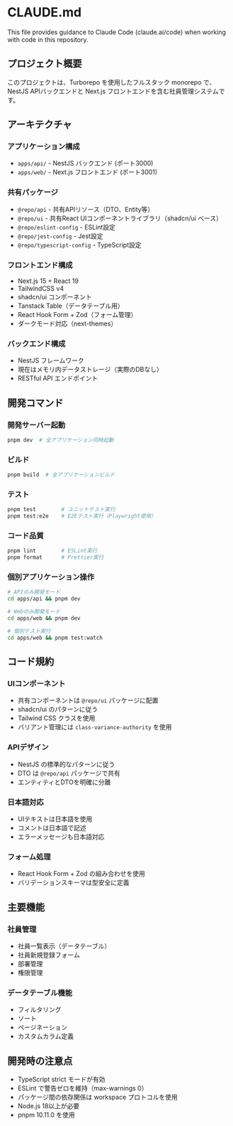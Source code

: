 # CLAUDE.md

This file provides guidance to Claude Code (claude.ai/code) when working with code in this repository.

## プロジェクト概要

このプロジェクトは、Turborepo を使用したフルスタック monorepo で、NestJS APIバックエンドと Next.js フロントエンドを含む社員管理システムです。

## アーキテクチャ

### アプリケーション構成

- `apps/api/` - NestJS バックエンド (ポート3000)
- `apps/web/` - Next.js フロントエンド (ポート3001)

### 共有パッケージ

- `@repo/api` - 共有APIリソース（DTO、Entity等）
- `@repo/ui` - 共有React UIコンポーネントライブラリ（shadcn/ui ベース）
- `@repo/eslint-config` - ESLint設定
- `@repo/jest-config` - Jest設定
- `@repo/typescript-config` - TypeScript設定

### フロントエンド構成

- Next.js 15 + React 19
- TailwindCSS v4
- shadcn/ui コンポーネント
- Tanstack Table（データテーブル用）
- React Hook Form + Zod（フォーム管理）
- ダークモード対応（next-themes）

### バックエンド構成

- NestJS フレームワーク
- 現在はメモリ内データストレージ（実際のDBなし）
- RESTful API エンドポイント

## 開発コマンド

### 開発サーバー起動

```bash
pnpm dev  # 全アプリケーション同時起動
```

### ビルド

```bash
pnpm build  # 全アプリケーションビルド
```

### テスト

```bash
pnpm test        # ユニットテスト実行
pnpm test:e2e    # E2Eテスト実行（Playwright使用）
```

### コード品質

```bash
pnpm lint        # ESLint実行
pnpm format      # Prettier実行
```

### 個別アプリケーション操作

```bash
# APIのみ開発モード
cd apps/api && pnpm dev

# Webのみ開発モード
cd apps/web && pnpm dev

# 個別テスト実行
cd apps/web && pnpm test:watch
```

## コード規約

### UIコンポーネント

- 共有コンポーネントは `@repo/ui` パッケージに配置
- shadcn/ui のパターンに従う
- Tailwind CSS クラスを使用
- バリアント管理には `class-variance-authority` を使用

### APIデザイン

- NestJS の標準的なパターンに従う
- DTO は `@repo/api` パッケージで共有
- エンティティとDTOを明確に分離

### 日本語対応

- UIテキストは日本語を使用
- コメントは日本語で記述
- エラーメッセージも日本語対応

### フォーム処理

- React Hook Form + Zod の組み合わせを使用
- バリデーションスキーマは型安全に定義

## 主要機能

### 社員管理

- 社員一覧表示（データテーブル）
- 社員新規登録フォーム
- 部署管理
- 権限管理

### データテーブル機能

- フィルタリング
- ソート
- ページネーション
- カスタムカラム定義

## 開発時の注意点

- TypeScript strict モードが有効
- ESLint で警告ゼロを維持（max-warnings 0）
- パッケージ間の依存関係は workspace プロトコルを使用
- Node.js 18以上が必要
- pnpm 10.11.0 を使用

